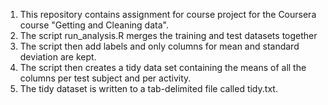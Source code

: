 1. This repository contains assignment for course project for the Coursera course 
"Getting and Cleaning data".
2. The script run_analysis.R merges the training and test datasets together
3. The script then add labels and only columns for mean and standard deviation are kept.
4. The script then creates a tidy data set containing the means of all the columns per test subject and per activity. 
5. The tidy dataset is written to a tab-delimited file called tidy.txt.

